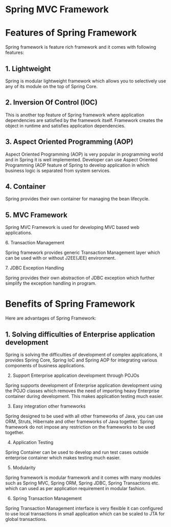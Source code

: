 <html>
  <body>
    <h1>Spring MVC Framework</h1>
    <h1> Features of Spring Framework</h1>
Spring framework is feature rich framework and it comes with following features:

<h2>1. Lightweight</h2>

<p>Spring is modular lightweight framework which allows you to selectively use any of its module on the top of Spring Core.</p>
<h2> 2. Inversion Of Control (IOC)</h2>
<p>This is another top feature of Spring framework where application dependencies are satisfied by the framework itself. Framework creates the object in runtime and satisfies application dependencies.</p>

<h2>3. Aspect Oriented Programming (AOP)</h2>
<p>Aspect Oriented Programming (AOP) is very popular in programming world and in Spring it is well implemented. Developer can use Aspect Oriented Programming (AOP feature of Spring to develop application in which business logic is separated from system services.</p>

<h2>4. Container</h2>
<p>Spring provides their own container for managing the bean lifecycle.</p>
<h2>5. MVC Framework</h2>
<p>Spring MVC Framework is used for developing MVC based web applications.</p>
<p>6. Transaction Management</p>
<p>Spring framework provides generic Transaction Management layer which can be used with or without J2EE(JEE) environment.</p>
<p>7. JDBC Exception Handling</p>
<p>Spring provides their own abstraction of JDBC exception which further simplify the exception handling in program.</p>

<h1>Benefits of Spring Framework</h1>
Here are advantages of Spring Framework:

<h2>1. Solving difficulties of Enterprise application development</h2>
<p>Spring is solving the difficulties of development of complex applications, it provides Spring Core,  Spring IoC and Spring AOP for integrating various components of business applications.</p>

2. Support Enterprise application development through POJOs

Spring supports development of Enterprise application development using the POJO classes which removes the need of importing heavy Enterprise container during development. This makes application testing much easier.

3. Easy integration other frameworks

Spring designed to be used with all other frameworks of Java, you can use ORM, Struts, Hibernate and other frameworks of Java together. Spring framework do not impose any restriction on the frameworks to be used together.

4. Application Testing

Spring Container can be used to develop and run test cases outside enterprise container which makes testing much easier.

5. Modularity

Spring framework is modular framework and it comes with many modules such as Spring MVC, Spring ORM, Spring JDBC, Spring Transactions etc. which can used as per application requirement in modular fashion.

6. Spring Transaction Management

Spring Transaction Management interface is very flexible it can configured to use local transactions in small application which can be scaled to JTA for global transactions.
  </body>
  </html>

